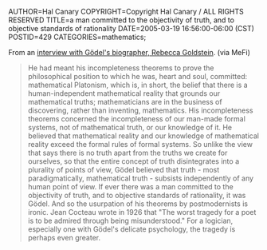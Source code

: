 AUTHOR=Hal Canary
COPYRIGHT=Copyright Hal Canary / ALL RIGHTS RESERVED
TITLE=a man committed to the objectivity of truth, and to objective standards of rationality
DATE=2005-03-19 16:56:00-06:00 (CST)
POSTID=429
CATEGORIES=mathematics;

From an [interview with Gödel's biographer, Rebecca Goldstein](http://www.butterfliesandwheels.com/articleprint.php?num=116). (via MeFi)

> He had meant his incompleteness theorems to prove the philosophical position to which he was, heart and soul, committed: mathematical Platonism, which is, in short, the belief that there is a human-independent mathematical reality that grounds our mathematical truths; mathematicians are in the business of discovering, rather than inventing, mathematics. His incompleteness theorems concerned the incompleteness of our man-made formal systems, not of mathematical truth, or our knowledge of it. He believed that mathematical reality and our knowledge of mathematical reality exceed the formal rules of formal systems. So unlike the view that says there is no truth apart from the truths we create for ourselves, so that the entire concept of truth disintegrates into a plurality of points of view, Gödel believed that truth - most paradigmatically, mathematical truth - subsists independently of any human point of view. If ever there was a man committed to the objectivity of truth, and to objective standards of rationality, it was Gödel. And so the usurpation of his theorems by postmodernists is ironic. Jean Cocteau wrote in 1926 that "The worst tragedy for a poet is to be admired through being misunderstood." For a logician, especially one with Gödel's delicate psychology, the tragedy is perhaps even greater.
